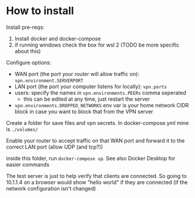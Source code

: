 # How to install
Install pre-reqs:
1. Install docker and docker-compose
2. if running windows check the box for wsl 2 (TODO be more specific about this)

Configure options:
- WAN port (the port your router will allow traffic on): `vpn.environment.SERVERPORT`
- LAN port (the port your computer listens for locally): `vpn.ports`
- users: specify the names in `vpn.environments.PEERs` comma seperated
  - this can be edited at any time, just restart the server
- `vpn.environments.DROPPED_NETWORKS` env var is your home network CIDR block in case you want to block that from the VPN server

Create a folder for save files and vpn secrets. In docker-compose.yml mine is `./volumes/`

Enable your router to accept traffic on that WAN port and forward it to the correct LAN port (allow UDP (and tcp?))

inside this folder, run `docker-compose up`. See also Docker Desktop for easier commands

The test server is just to help verify that clients are connected. So going to 10.1.1.4 on a browser would show "hello world" if they are connected (if the network configuration isn't changed)

